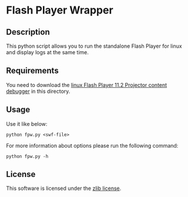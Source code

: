 Flash Player Wrapper
====================

Description
-----------

This python script allows you to run the standalone Flash Player for linux and
display logs at the same time.

Requirements
------------

You need to download the [linux Flash Player 11.2 Projector content
debugger](https://www.adobe.com/support/flashplayer/downloads.html) in this
directory.

Usage
-----

Use it like below:

    python fpw.py <swf-file>

For more information about options please run the following command:

    python fpw.py -h

License
-------

This software is licensed under the [zlib license](LICENSE.txt).
